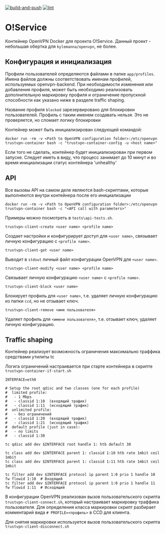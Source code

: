 [![build-and-push](https://github.com/maxirmx/trustvpn-container/actions/workflows/build-and-push.yml/badge.svg)](https://github.com/maxirmx/trustvpn-container/actions/workflows/build-and-push.yml)
[![lint](https://github.com/maxirmx/trustvpn-container/actions/workflows/lint.yml/badge.svg)](https://github.com/maxirmx/trustvpn-container/actions/workflows/lint.yml)

# O!Service
Контейнер OpenVPN Docker для проекта O!Service.
Данный проект - небольшая обертка для ```kylemanna/openvpn```, не более.

## Конфигурация и инициализация

Профили пользователей определяются файлами в папке ```app/profiles```. Имена файлов должны соответствовать именам профилей, используемых openvpn-backend. При необходимости изменения или добавления профиля, может быть необходимо реализовать дополнительную маркировку профиля и ограничение пропускной способности как указано ниже в разделе traffic shaping.

Название профиля ```blocked``` зарезервировано для блокировки пользователей. Профиль с таким именем создавать нельзя. Это не проверяется, но сломает логику блокировки

Контейнер может быть инициализирован следующей командой:
```
docker run -rm -v <Path to OpenVPN configuration folder>:/etc/openvpn trustvpn-container bash -c "trustvpn-container-config -u <host name>"
```
Если того не сделать, контейнер будет инициализирован при первом запуске. Следует иметь в виду, что процесс занимает до 10 минут и во время  инициализации статус контейнера 'unhealthy'

## API

Все вызовы API на самом деле являются bash-скриптами, которые выполняются внутри контейнера после его инициализации
```
docker run -rm -v <Path to OpenVPN configuration folder>:/etc/openvpn trustvpn-container bash -c "<API call with parameters>"
```
Примеры можно посмотреть в ```tests\api-tests.sh```.

```
trustvpn-client-create <user name> <profile name>
```
Создает настройки и конфигурирует доступ  для ```<user name>```, связывает личную конфигурацию с ```<profile name>```.

```
trustvpn-client-get <user name>
```
Выводит в ```stdout``` личный файл конфигурации OpenVPN для ```<user name>```.

```
trustvpn-client-modify <user name> <profile name>
```
Связывает личную конфигурацию ```<user name>``` с ```<profile name>```.

```
trustvpn-client-block <user name>
```
Блокирует профиль для ```<user name>```, т.е. удаляет личную конфигурацию из папки ```ccd```, но не отзывает ключ.

```
trustvpn-client-remove <имя пользователя>
```
Удаляет профиль для ```<имени пользователя>```, т.е. отзывает ключ, удаляет личную конфигурацию.

## Traffic shaping

Контейнер реализует возможность ограничения максимально траффика средствами утилиты tc

Логига ограничений наcтраивается при старте контейнера в скрипте ```trustvpn-container-if-start.sh```

```
INTERFACE=eth0

# Setup the root qdisc and two classes (one for each profile)
#  limited profile:
#   - 1 Mbps
#   - classid 1:10  (входящий трафик)
#   - classid 1:11  (исходящий трафик)
#  unlimited profile:
#   - без ограничений
#   - classid 1:20  (входящий трафик)
#   - classid 1:21  (исходящий трафик)
#  default profile (just in case):
#   - no limits
#   - classid 1:30

tc qdisc add dev $INTERFACE root handle 1: htb default 30

tc class add dev $INTERFACE parent 1: classid 1:10 htb rate 1mbit ceil 1mbit
tc class add dev $INTERFACE parent 1: classid 1:11 htb rate 1mbit ceil 1mbit

tc filter add dev $INTERFACE protocol ip parent 1:0 prio 1 handle 10 fw flowid 1:10  # Входящий
tc filter add dev $INTERFACE protocol ip parent 1:0 prio 1 handle 11 fw flowid 1:11  # Исходящий

```

В конфигурации OpenVPN реализован вызов пользовательского скрипта ```trustvpn-client-connect.sh```, который настраивает маркировку траффика пользователя.
Для определения класса маркировки скрипт разбирает комментарий вида ```# PROFILE=<профиль>``` в CCD для клиента.

Для снятия маркировки используется вызов пользовательского скрипта ```trustvpn-client-disconnect.sh```
